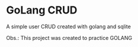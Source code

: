 # GoLang CRUD

A simple user CRUD created with golang and sqlite

Obs.: This project was created to practice GOLANG
